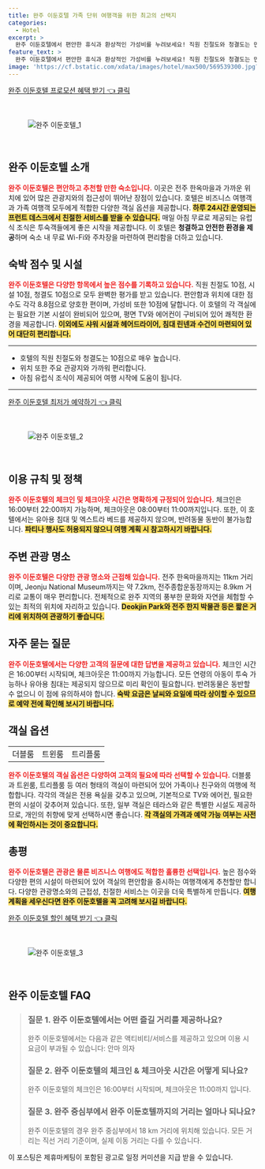 ```yaml
---
title: 완주 이둔호텔 가족 단위 여행객을 위한 최고의 선택지
categories:
  - Hotel
excerpt: >
  완주 이둔호텔에서 편안한 휴식과 환상적인 가성비를 누려보세요! 직원 친절도와 청결도는 만점 맛있는 유럽식 조식까지! 전주 한옥마을과 가까운 이 곳에서 특별한 경험을 만들어보세요.
feature_text: >
  완주 이둔호텔에서 편안한 휴식과 환상적인 가성비를 누려보세요! 직원 친절도와 청결도는 만점 맛있는 유럽식 조식까지! 전주 한옥마을과 가까운 이 곳에서 특별한 경험을 만들어보세요.
image: 'https://cf.bstatic.com/xdata/images/hotel/max500/569539300.jpg?k=1fe581c742718c4989946af18c51a7628e5e3d9b18686a627e0828af753e2b91&o=&hp=1'
---
```


<p><a class="modoo-button" href="https://tinyurl.com/24xzkk33" rel="nofollow noopener">완주 이둔호텔 프로모션 혜택 받기 👈 클릭</a></p><br/>
<figure class="image"><img alt="완주 이둔호텔_1" src="https://cf.bstatic.com/xdata/images/hotel/max1024x768/569531877.jpg?k=1ad640e89aa38b6d00ca6853499fa44e14d729dc27b274efef4ea660df498d32&amp;o=&amp;hp=1"/></figure><br/>

<h2 id="완주_이둔호텔_소개">완주 이둔호텔 소개</h2>
<p><b><span style="color: #ee2323;">완주 이둔호텔은 편안하고 추천할 만한 숙소입니다.</span></b> 이곳은 전주 한옥마을과 가까운 위치에 있어 많은 관광지와의 접근성이 뛰어난 장점이 있습니다. 호텔은 비즈니스 여행객과 가족 여행객 모두에게 적합한 다양한 객실 옵션을 제공합니다. <b><span style="background-color: #ffe066;">하루 24시간 운영되는 프런트 데스크에서 친절한 서비스를 받을 수 있습니다.</span></b> 매일 아침 무료로 제공되는 유럽식 조식은 투숙객들에게 좋은 시작을 제공합니다. 이 호텔은 <b>청결하고 안전한 환경을 제공</b>하며 숙소 내 무료 Wi-Fi와 주차장을 마련하여 편리함을 더하고 있습니다.</p>
<h2 id="숙박_점수_및_시설">숙박 점수 및 시설</h2>
<p><b><span style="color: #ee2323;">완주 이둔호텔은 다양한 항목에서 높은 점수를 기록하고 있습니다.</span></b> 직원 친절도 10점, 시설 10점, 청결도 10점으로 모두 완벽한 평가를 받고 있습니다. 편안함과 위치에 대한 점수도 각각 8.8점으로 양호한 편이며, 가성비 또한 10점에 달합니다. 이 호텔의 각 객실에는 필요한 기본 시설이 완비되어 있으며, 평면 TV와 에어컨이 구비되어 있어 쾌적한 환경을 제공합니다. <b><span style="background-color: #ffe066;">이외에도 샤워 시설과 헤어드라이어, 침대 린넨과 수건이 마련되어 있어 대단히 편리합니다.</span></b></p>
<hr/>
<ul>
<li>호텔의 직원 친절도와 청결도는 10점으로 매우 높습니다.</li>
<li>위치 또한 주요 관광지와 가까워 편리합니다.</li>
<li>아침 유럽식 조식이 제공되어 여행 시작에 도움이 됩니다.</li>
</ul>
<hr/>
<p><a class="modoo-button" href="https://tinyurl.com/24xzkk33" rel="nofollow noopener">완주 이둔호텔 최저가 예약하기 👈 클릭</a></p><br/>
<figure class="image"><img alt="완주 이둔호텔_2" src="https://cf.bstatic.com/xdata/images/hotel/max500/569539300.jpg?k=1fe581c742718c4989946af18c51a7628e5e3d9b18686a627e0828af753e2b91&amp;o=&amp;hp=1"/></figure><br/>
<h2 id="이용_규칙_및_정책">이용 규칙 및 정책</h2>
<p><b><span style="color: #ee2323;">완주 이둔호텔의 체크인 및 체크아웃 시간은 명확하게 규정되어 있습니다.</span></b> 체크인은 16:00부터 22:00까지 가능하며, 체크아웃은 08:00부터 11:00까지입니다. 또한, 이 호텔에서는 유아용 침대 및 엑스트라 베드를 제공하지 않으며, 반려동물 동반이 불가능합니다. <b><span style="background-color: #ffe066;">파티나 행사도 허용되지 않으니 여행 계획 시 참고하시기 바랍니다.</span></b></p>
<h2 id="주변_관광_명소">주변 관광 명소</h2>
<p><b><span style="color: #ee2323;">완주 이둔호텔은 다양한 관광 명소와 근접해 있습니다.</span></b> 전주 한옥마을까지는 11km 거리이며, Jeonju National Museum까지는 약 7.2km, 전주종합운동장까지는 8.9km 거리로 교통이 매우 편리합니다. 전체적으로 완주 지역의 풍부한 문화와 자연을 체험할 수 있는 최적의 위치에 자리하고 있습니다. <b><span style="background-color: #ffe066;">Deokjin Park와 전주 한지 박물관 등은 짧은 거리에 위치하여 관광하기 좋습니다.</span></b></p>
<h2 id="자주_묻는_질문">자주 묻는 질문</h2>
<p><b><span style="color: #ee2323;">완주 이둔호텔에서는 다양한 고객의 질문에 대한 답변을 제공하고 있습니다.</span></b> 체크인 시간은 16:00부터 시작되며, 체크아웃은 11:00까지 가능합니다. 모든 연령의 아동이 투숙 가능하나 유아용 침대는 제공되지 않으므로 미리 확인이 필요합니다. 반려동물은 동반할 수 없으니 이 점에 유의하셔야 합니다. <b><span style="background-color: #ffe066;">숙박 요금은 날씨와 요일에 따라 상이할 수 있으므로 예약 전에 확인해 보시기 바랍니다.</span></b></p>
<h2 id="객실_옵션">객실 옵션</h2>
<table>
<tr>
<td>더블룸</td>
<td>트윈룸</td>
<td>트리플룸</td>
</tr>
</table>
<p><b><span style="color: #ee2323;">완주 이둔호텔의 객실 옵션은 다양하여 고객의 필요에 따라 선택할 수 있습니다.</span></b> 더블룸과 트윈룸, 트리플룸 등 여러 형태의 객실이 마련되어 있어 가족이나 친구와의 여행에 적합합니다. 각각의 객실은 전용 욕실을 갖추고 있으며, 기본적으로 TV와 에어컨, 필요한 편의 시설이 갖추어져 있습니다. 또한, 일부 객실은 테라스와 같은 특별한 시설도 제공하므로, 개인의 취향에 맞게 선택하시면 좋습니다. <b><span style="background-color: #ffe066;">각 객실의 가격과 예약 가능 여부는 사전에 확인하시는 것이 중요합니다.</span></b></p>
<h2 id="총평">총평</h2>
<p><b><span style="color: #ee2323;">완주 이둔호텔은 관광은 물론 비즈니스 여행에도 적합한 훌륭한 선택입니다.</span></b> 높은 점수와 다양한 편의 시설이 마련되어 있어 객실의 편안함을 중시하는 여행객에게 추천할만 합니다. 다양한 관광명소와의 근접성, 친절한 서비스는 이곳을 더욱 특별하게 만듭니다. <b><span style="background-color: #ffe066;">여행 계획을 세우신다면 완주 이둔호텔을 꼭 고려해 보시길 바랍니다.</span></b></p>

<p><a class="modoo-button" href="https://tinyurl.com/24xzkk33" rel="nofollow noopener">완주 이둔호텔 할인 혜택 받기 👈 클릭</a></p><br>

<figure class="image"><img src="https://cf.bstatic.com/xdata/images/hotel/max500/569531878.jpg?k=4ef4f11a525ae5c6f6326e5982248be098a1c267427a4046e54cd9d0e0068584&o=&hp=1" alt="완주 이둔호텔_3"></figure><br>
<h2 id="완주 이둔호텔_FAQ">완주 이둔호텔 FAQ</h2>
<div itemscope="" itemtype="https://schema.org/FAQPage"> 
<blockquote> 
<div itemscope="" itemprop="mainEntity" itemtype="https://schema.org/Question"> 
<h3 id="질문_1" itemprop="name">질문 1. 완주 이둔호텔에서는 어떤 즐길 거리를 제공하나요?</h3> 
<div itemscope="" itemprop="acceptedAnswer" itemtype="https://schema.org/Answer"> 
<span itemprop="text"> 
<p>완주 이둔호텔에서는 다음과 같은 액티비티/서비스를 제공하고 있으며 이용 시 요금이 부과될 수 있습니다: 안마 의자</p> 
</span> 
</div> 
</div> 

<div itemscope="" itemprop="mainEntity" itemtype="https://schema.org/Question"> 
<h3 id="질문_2" itemprop="name">질문 2. 완주 이둔호텔의 체크인 & 체크아웃 시간은 어떻게 되나요?</h3> 
<div itemscope="" itemprop="acceptedAnswer" itemtype="https://schema.org/Answer"> 
<span itemprop="text"> 
<p>완주 이둔호텔의 체크인은 16:00부터 시작되며, 체크아웃은 11:00까지 입니다.</p> 
</span> 
</div> 
</div> 

<div itemscope="" itemprop="mainEntity" itemtype="https://schema.org/Question"> 
<h3 id="질문_3" itemprop="name">질문 3. 완주 중심부에서 완주 이둔호텔까지의 거리는 얼마나 되나요?</h3> 
<div itemscope="" itemprop="acceptedAnswer" itemtype="https://schema.org/Answer"> 
<span itemprop="text"> 
<p>완주 이둔호텔의 경우 완주 중심부에서 18 km 거리에 위치해 있습니다. 모든 거리는 직선 거리 기준이며, 실제 이동 거리는 다를 수 있습니다.</p> 
</span> 
</div> 
</div> 
</blockquote> 
</div><p>이 포스팅은 제휴마케팅이 포함된 광고로 일정 커미션을 지급 받을 수 있습니다.</p>

